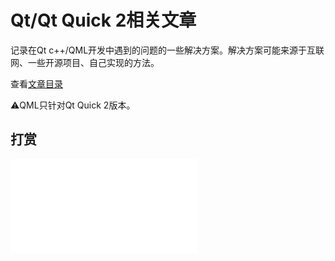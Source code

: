 # Qt/Qt Quick 2相关文章
记录在Qt c++/QML开发中遇到的问题的一些解决方案。解决方案可能来源于互联网、一些开源项目、自己实现的方法。

查看[文章目录](./src)

:warning:QML只针对Qt Quick 2版本。

## 打赏
![weixin](./resources/wechat_collect_qrcode.p)
